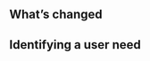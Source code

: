 <!--
## Please fill in the sections below

After you submit your pull request, the tech docs template working group will discuss and prioritise it at our fortnightly triage meeting. We’ll then let you know if and when we’ll move it forward.
-->

## What’s changed

<!-- What are you trying to do? Is this something that changes how the Tech Docs Template behaves, or is it fixing a bug? -->


## Identifying a user need

<!-- Do you have evidence that this meets the needs of users? Let us know about any user research or testing you’ve done. -->
